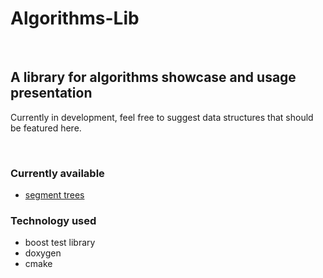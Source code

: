 # Algorithms-Lib #
<br>

## A library for algorithms showcase and usage presentation ##

Currently in development, feel free to suggest data structures
that should be featured here.

<br>

### Currently available ###
- <a href="https://en.wikipedia.org/wiki/Segment_tree">segment trees</a>

### Technology used ###
- boost test library
- doxygen
- cmake
